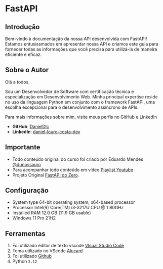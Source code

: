# FastAPI

## Introdução

Bem-vindo à documentação da nossa API desenvolvida com FastAPI! Estamos entusiasmados em apresentar nossa API e criamos este guia para fornecer todas as informações que você precisa para utilizá-la de maneira eficiente e eficaz.

## Sobre o Autor

Olá a todos,

Sou um Desenvolvedor de Software com certificação técnica e especialização em Desenvolvimento Web. Minha principal expertise reside no uso da linguagem Python em conjunto com o framework FastAPI, uma escolha excepcional para o desenvolvimento assíncrono de APIs.

Para mais informações sobre mim, visite meus perfis no GitHub e LinkedIn

- **GitHub**: [DanielDlc](https://github.com/DanielDlc)
- **LinkedIn**: [daniel-louro-costa-dev](https://www.linkedin.com/in/daniel-louro-costa-dev)

## Importante

- Todo conteúdo original do curso foi criado por Eduardo Mendes [@dunossauro](https://dunossauro.com/)
- Para acompanhar todo conteúdo em vídeo [Playlist Youtube](https://www.youtube.com/playlist?list=PLOQgLBuj2-3IuFbt-wJw2p2NiV9WTRzIP)
- Projeto Original [FastAPI do Zero](https://fastapidozero.dunossauro.com/01/#__tabbed_1_2).

## Configuração

- System type 64-bit operating system, x64-based processor
- Processor Intel(R) Core(TM) i3-3217U CPU @ 1.80GHz
- Installed RAM 12.0 GB (11.9 GB usable)
- Windows 11 Pro 21H2

## Ferramentas

1. Foi utilizado editor de texto vscode [VIsual Studio Code](https://code.visualstudio.com/)
2. Tema utilizado no VScode [Alucard](https://marketplace.visualstudio.com/items?itemName=DanielDlc.alucardsotn)
3. Foi utilizado [Github](https://github.com/)
4. Python `3.12`
